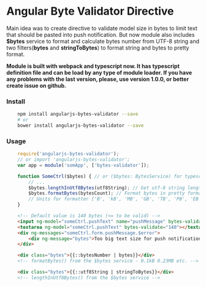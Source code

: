 # Angular Byte Validator Directive

Main idea was to create directive to validate model size in bytes to limit text that should be pasted into push notification. But now module also includes **$bytes** service to format and calculate bytes number from UTF-8 string and two filters(**bytes** and **stringToBytes**) to format string and bytes to pretty format.


**Module is built with webpack and typescript now. It has typescript definition file and can be load by any type of module loader. If you have any problems with the last version, please, use version 1.0.0, or better create issue on github.**


### Install
```sh
    npm install angularjs-bytes-validator --save
    # or
    bower install angularjs-bytes-validator --save
```
### Usage
```javascript
    require('angularjs-bytes-validator');
    // or import 'angularjs-bytes-validator';
    var app = module('somApp', ['bytes-validator']);

    function SomeCtrl($bytes) { // or ($bytes: BytesService) for typescript if you wish.
        // ...
        $bytes.lengthInUtf8Bytes(utf8String); // Get utf-8 string length in bytes.
        $bytes.formatBytes(bytesCount); // Format bytes in pretty format.
        // Units for formatter ['B', 'kB', 'MB', 'GB', 'TB', 'PB', 'EB', 'ZB', 'YB'].
    }
```
```html
    <!-- Default value is 140 bytes (<= to be valid) -->
    <input ng-model="someCtrl.pushText" name="pushMessage" bytes-validate="140">
    <textarea ng-model="someCtrl.pushText" bytes-validate="140"></textarea>
    <div ng-messages="someCtrl.form.pushMessage.$error">
        <div ng-message="bytes">Too big text size for push notification</div>
    </div>

    <div class="bytes">{{::bytesNumber | bytes}}</div>
    <!-- formatBytes() from the $bytes service - 0.1kB 0.23MB etc. -->

    <div class="bytes">{{::utf8String | stringToBytes}}</div>
    <!-- lengthInUtf8Bytes() from the $bytes service -->
```
